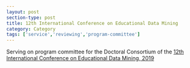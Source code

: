 ```yaml
---
layout: post
section-type: post
title: 12th International Conference on Educational Data Mining
category: Category
tags: ['service','reviewing','program-committee']
---
```

Serving on program committee for the Doctoral Consortium of the [12th International Conference on Educational Data Mining, 2019](http://educationaldatamining.org/EDM2019/)

